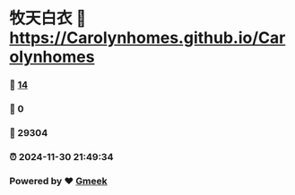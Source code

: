 # 牧天白衣 :link: https://Carolynhomes.github.io/Carolynhomes 
### :page_facing_up: [14](https://Carolynhomes.github.io/Carolynhomes/tag.html) 
### :speech_balloon: 0 
### :hibiscus: 29304 
### :alarm_clock: 2024-11-30 21:49:34 
### Powered by :heart: [Gmeek](https://github.com/Meekdai/Gmeek)
